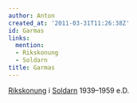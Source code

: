 ```yaml
---
author: Anton
created_at: '2011-03-31T11:26:38Z'
id: Garmas
links:
  mention:
  - Rikskonung
  - Soldarn
title: Garmas
---
```


[Rikskonung] i [Soldarn] 1939–1959 e.D.

  [Rikskonung]: Rikskonung
  [Soldarn]: Soldarn

